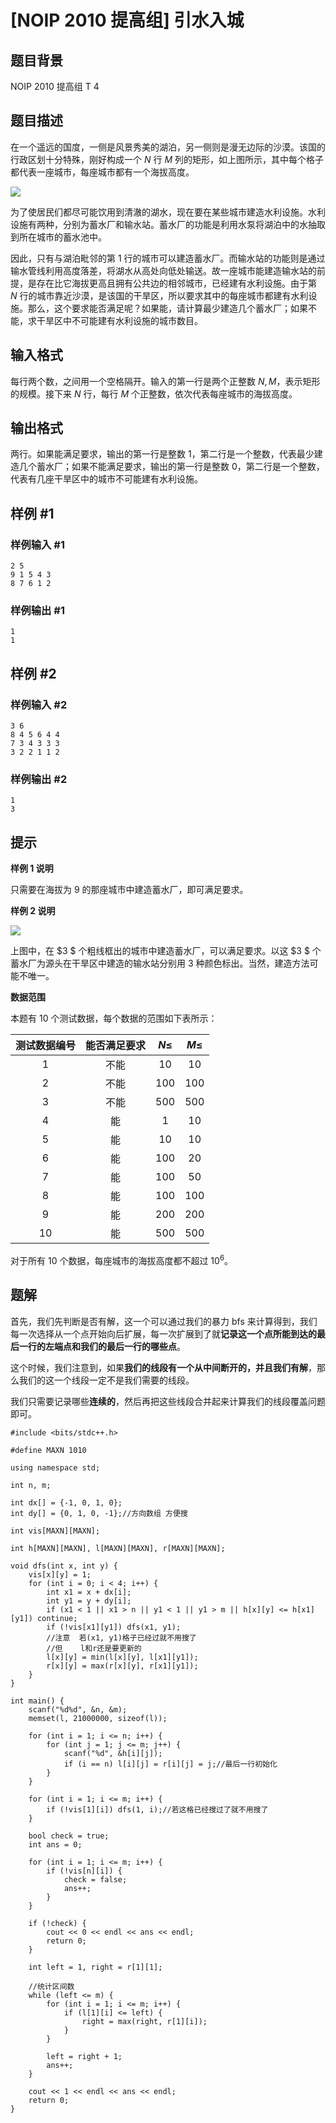 # [NOIP 2010 提高组] 引水入城

## 题目背景

NOIP 2010 提高组 T 4

## 题目描述

在一个遥远的国度，一侧是风景秀美的湖泊，另一侧则是漫无边际的沙漠。该国的行政区划十分特殊，刚好构成一个 $N$ 行 $M$ 列的矩形，如上图所示，其中每个格子都代表一座城市，每座城市都有一个海拔高度。

![](https://cdn.luogu.com.cn/upload/image_hosting/rcqfo04b.png)



为了使居民们都尽可能饮用到清澈的湖水，现在要在某些城市建造水利设施。水利设施有两种，分别为蓄水厂和输水站。蓄水厂的功能是利用水泵将湖泊中的水抽取到所在城市的蓄水池中。

因此，只有与湖泊毗邻的第 $1$ 行的城市可以建造蓄水厂。而输水站的功能则是通过输水管线利用高度落差，将湖水从高处向低处输送。故一座城市能建造输水站的前提，是存在比它海拔更高且拥有公共边的相邻城市，已经建有水利设施。由于第 $N$ 行的城市靠近沙漠，是该国的干旱区，所以要求其中的每座城市都建有水利设施。那么，这个要求能否满足呢？如果能，请计算最少建造几个蓄水厂；如果不能，求干旱区中不可能建有水利设施的城市数目。

## 输入格式

每行两个数，之间用一个空格隔开。输入的第一行是两个正整数 $N,M$，表示矩形的规模。接下来 $N$ 行，每行 $M$ 个正整数，依次代表每座城市的海拔高度。

## 输出格式

两行。如果能满足要求，输出的第一行是整数 $1$，第二行是一个整数，代表最少建造几个蓄水厂；如果不能满足要求，输出的第一行是整数 $0$，第二行是一个整数，代表有几座干旱区中的城市不可能建有水利设施。

## 样例 #1

### 样例输入 #1

```
2 5
9 1 5 4 3
8 7 6 1 2
```

### 样例输出 #1

```
1
1
```

## 样例 #2

### 样例输入 #2

```
3 6
8 4 5 6 4 4
7 3 4 3 3 3
3 2 2 1 1 2
```

### 样例输出 #2

```
1
3
```

## 提示

**样例 1 说明**

只需要在海拔为 $9$ 的那座城市中建造蓄水厂，即可满足要求。

**样例 2 说明**

![](https://cdn.luogu.com.cn/upload/image_hosting/qoz3f0lv.png)

上图中，在 $3 $ 个粗线框出的城市中建造蓄水厂，可以满足要求。以这 $3 $ 个蓄水厂为源头在干旱区中建造的输水站分别用 $3$ 种颜色标出。当然，建造方法可能不唯一。

**数据范围**

本题有 10 个测试数据，每个数据的范围如下表所示：

| 测试数据编号 | 能否满足要求 | $N\le$ | $M\le$ |
| :----------: | :----------: | :----------: | :----------: |
| 1 | 不能 | $10$ | $10$ |
| 2 | 不能 | $100$ | $100$ |
| 3 | 不能 | $500$ | $500$ |
| 4 | 能 | $1$ | $10$ |
| 5 | 能 | $10$ | $10$ |
| 6 | 能 | $100$ | $20$ |
| 7 | 能 | $100$ | $50$ |
| 8 | 能 | $100$ | $100$ |
| 9 | 能 | $200$ | $200$ |
| 10 | 能 | $500$ | $500$ |

对于所有 10 个数据，每座城市的海拔高度都不超过 $10^6$。

## 题解
首先，我们先判断是否有解，这一个可以通过我们的暴力 bfs 来计算得到，我们每一次选择从一个点开始向后扩展，每一次扩展到了就**记录这一个点所能到达的最后一行的左端点和我们的最后一行的哪些点**。

这个时候，我们注意到，如果**我们的线段有一个从中间断开的，并且我们有解**，那么我们的这一个线段一定不是我们需要的线段。

我们只需要记录哪些**连续的**，然后再把这些线段合并起来计算我们的线段覆盖问题即可。
```
#include <bits/stdc++.h>

#define MAXN 1010

using namespace std;

int n, m;

int dx[] = {-1, 0, 1, 0};
int dy[] = {0, 1, 0, -1};//方向数组 方便搜 

int vis[MAXN][MAXN];

int h[MAXN][MAXN], l[MAXN][MAXN], r[MAXN][MAXN];

void dfs(int x, int y) {
	vis[x][y] = 1;
	for (int i = 0; i < 4; i++) {
		int x1 = x + dx[i];
		int y1 = y + dy[i];
		if (x1 < 1 || x1 > n || y1 < 1 || y1 > m || h[x][y] <= h[x1][y1]) continue;
		if (!vis[x1][y1]) dfs(x1, y1);
		//注意  若(x1, y1)格子已经过就不用搜了
		//但    l和r还是要更新的 
		l[x][y] = min(l[x][y], l[x1][y1]);
		r[x][y] = max(r[x][y], r[x1][y1]);
	}
}

int main() {
	scanf("%d%d", &n, &m);
	memset(l, 21000000, sizeof(l));
	
	for (int i = 1; i <= n; i++) {
		for (int j = 1; j <= m; j++) {
			scanf("%d", &h[i][j]);
			if (i == n) l[i][j] = r[i][j] = j;//最后一行初始化 
		}
	}	
	
	for (int i = 1; i <= m; i++) {
		if (!vis[1][i]) dfs(1, i);//若这格已经搜过了就不用搜了 
	}
	
	bool check = true;
	int ans = 0;
	
	for (int i = 1; i <= m; i++) {
		if (!vis[n][i]) {
			check = false;
			ans++;		
		}
	}
	
	if (!check) {
		cout << 0 << endl << ans << endl;
		return 0;
	}
	
	int left = 1, right = r[1][1];
	
	//统计区间数 
	while (left <= m) {
		for (int i = 1; i <= m; i++) {
			if (l[1][i] <= left) {
				right = max(right, r[1][i]);
			}
		}
		
		left = right + 1;
		ans++;
	}
	
	cout << 1 << endl << ans << endl;
	return 0;
} 

```